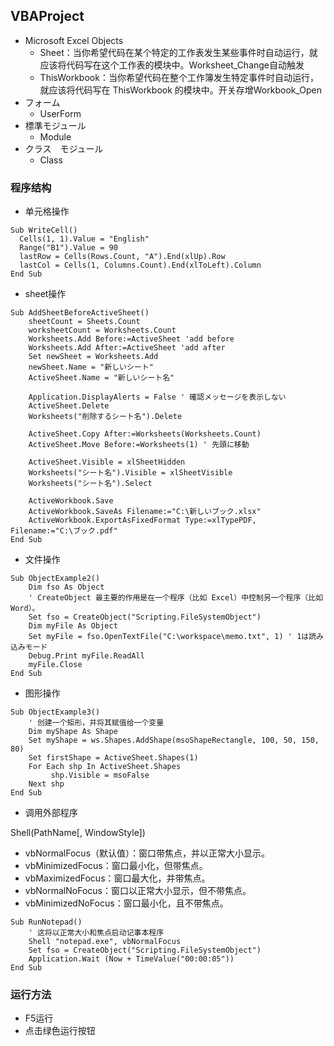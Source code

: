 ## VBAProject
- Microsoft Excel Objects
  + Sheet：当你希望代码在某个特定的工作表发生某些事件时自动运行，就应该将代码写在这个工作表的模块中。Worksheet_Change自动触发
  + ThisWorkbook：当你希望代码在整个工作簿发生特定事件时自动运行，就应该将代码写在 ThisWorkbook 的模块中。开关存增Workbook_Open
- フォーム
  + UserForm
- 標準モジュール
  + Module
- クラス　モジュール
  + Class

### 程序结构
- 单元格操作
```VBA
Sub WriteCell()
  Cells(1, 1).Value = "English"
  Range("B1").Value = 90
  lastRow = Cells(Rows.Count, "A").End(xlUp).Row
  lastCol = Cells(1, Columns.Count).End(xlToLeft).Column
End Sub
```
- sheet操作
```VBA
Sub AddSheetBeforeActiveSheet()
    sheetCount = Sheets.Count
    worksheetCount = Worksheets.Count
    Worksheets.Add Before:=ActiveSheet 'add before
    Worksheets.Add After:=ActiveSheet 'add after
    Set newSheet = Worksheets.Add
    newSheet.Name = "新しいシート"
    ActiveSheet.Name = "新しいシート名"

    Application.DisplayAlerts = False ' 確認メッセージを表示しない
    ActiveSheet.Delete
    Worksheets("削除するシート名").Delete

    ActiveSheet.Copy After:=Worksheets(Worksheets.Count)
    ActiveSheet.Move Before:=Worksheets(1) ' 先頭に移動

    ActiveSheet.Visible = xlSheetHidden
    Worksheets("シート名").Visible = xlSheetVisible
    Worksheets("シート名").Select

    ActiveWorkbook.Save
    ActiveWorkbook.SaveAs Filename:="C:\新しいブック.xlsx"
    ActiveWorkbook.ExportAsFixedFormat Type:=xlTypePDF, Filename:="C:\ブック.pdf"
End Sub
```
- 文件操作
```VBA
Sub ObjectExample2()
    Dim fso As Object
    ' CreateObject 最主要的作用是在一个程序（比如 Excel）中控制另一个程序（比如 Word）。
    Set fso = CreateObject("Scripting.FileSystemObject")
    Dim myFile As Object
    Set myFile = fso.OpenTextFile("C:\workspace\memo.txt", 1) ' 1は読み込みモード
    Debug.Print myFile.ReadAll
    myFile.Close
End Sub

```

- 图形操作
```VBA
Sub ObjectExample3()
    ' 创建一个矩形，并将其赋值给一个变量
    Dim myShape As Shape
    Set myShape = ws.Shapes.AddShape(msoShapeRectangle, 100, 50, 150, 80)
    Set firstShape = ActiveSheet.Shapes(1)
    For Each shp In ActiveSheet.Shapes
         shp.Visible = msoFalse
    Next shp
End Sub
```

- 调用外部程序
  
Shell(PathName[, WindowStyle])
 + vbNormalFocus（默认值）：窗口带焦点，并以正常大小显示。
 + vbMinimizedFocus：窗口最小化，但带焦点。
 + vbMaximizedFocus：窗口最大化，并带焦点。
 + vbNormalNoFocus：窗口以正常大小显示，但不带焦点。
 + vbMinimizedNoFocus：窗口最小化，且不带焦点。

```VBA
Sub RunNotepad()
    ' 这将以正常大小和焦点启动记事本程序
    Shell "notepad.exe", vbNormalFocus
    Set fso = CreateObject("Scripting.FileSystemObject")
    Application.Wait (Now + TimeValue("00:00:05")) 
End Sub
```

### 运行方法
- F5运行
- 点击绿色运行按钮
